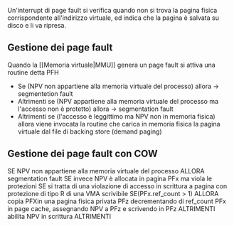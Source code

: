 Un'interrupt di page fault si verifica quando non si trova la pagina fisica corrispondente all'indirizzo virtuale, ed indica che la pagina è salvata su disco e li va ripresa.


## Gestione dei page fault

Quando la [[Memoria virtuale|MMU]] genera un page fault si attiva una routine detta PFH

- Se (NPV non appartiene alla memoria virtuale del processo) allora -> segmentetion fault
- Altrimenti se (NPV appartiene alla memoria virtuale del processo ma l'accesso non è protetto) allora -> segmentation fault
- Altrimenti se (l'accesso è leggittimo ma NPV non in memoria fisica) allora viene invocata la routine che carica in memoria fisica la pagina virtuale dal file di backing store (demand paging)


## Gestione dei page fault con COW

SE NPV non appartiene alla memoria virtuale del processo 
	ALLORA segmentation fault
SE invece NPV è allocata in pagina PFx ma viola le protezioni
	SE si tratta di una violazione di accesso in scrittura a pagina con protezione di tipo R di una VMA scrivibile
		SE(PFx.ref_count > 1)
			ALLORA copia PFXin una pagina fisica privata PFz decrementando di ref_count PFx in page cache, assegnando NPV a PFz e scrivendo in PFz
		ALTRIMENTI abilita NPV in scrittura
	ALTRIMENTI 